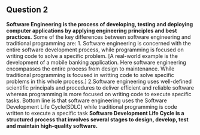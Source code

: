 ## Question 2
**Software Engineering is the process of developing, testing and deploying computer applications by applying engineering principles and best practices.**
Some of the key differences between software engineering and traditional programming are:
        1. Software engineering is concerned with the entire software development process, while programming is focused on writing code to solve a specific problem.
             [A real-world example is the development of a mobile banking application. Here software engineering encompasses the entire process from design to maintenance. While traditional programming is focused in writting code to solve specific problems in this whole process.]
        2.Software engineering uses well-defined scientific principals and procedures to deliver efficient and reliable software whereas programming is more focused on writing code to execute specific tasks.
   Bottom line is that software engineering uses the Software Development Life Cycle(SDLC) while traditional programming is code written to execute a specific task
**Software Development Life Cycle is a structured process that involves several stages to design, develop, test and maintain high-quality software.**
